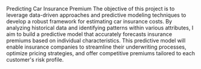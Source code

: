 Predicting Car Insurance Premium
The objective of this project is to leverage data-driven approaches and predictive modeling techniques to develop a robust framework for estimating car insurance costs. 
By analyzing historical data and identifying patterns within various attributes, I aim to build a predictive model that accurately forecasts insurance premiums based on 
individual characteristics. This predictive model will enable insurance companies to streamline their underwriting processes, optimize pricing strategies, and offer 
competitive premiums tailored to each customer's risk profile.
